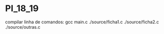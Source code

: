# PI_18_19

compilar linha de comandos:
gcc main.c ./source/ficha1.c ./source/ficha2.c ./source/outras.c

